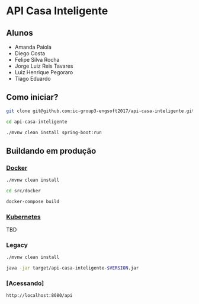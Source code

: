 # API Casa Inteligente

## Alunos
+ Amanda Paiola
+ Diego Costa
+ Felipe Silva Rocha
+ Jorge Luiz Reis Tavares
+ Luiz Henrique Pegoraro
+ Tiago Eduardo

## Como iniciar?
```sh
git clone git@github.com:ic-group3-engsoft2017/api-casa-inteligente.git

cd api-casa-inteligente

./mvnw clean install spring-boot:run
```
## Buildando em produção

### [Docker](https://www.docker.com)
```sh
./mvnw clean install

cd src/docker

docker-compose build

```
### [Kubernetes](https://kubernetes.io/)
TBD

### Legacy
```sh
./mvnw clean install

java -jar target/api-casa-inteligente-$VERSION.jar
```
### [Acessando]
```
http://localhost:8080/api

```
